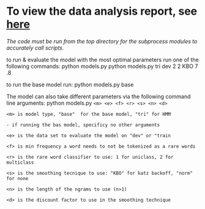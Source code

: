 # To view the data analysis report, see [here](https://github.com/williamcpowers8/trigram-hmm-sequence-tagging/blob/main/data-report.pdf) #

*The code must be run from the top directory for the subprocess modules to accurately call scripts.*

to run & evaluate the model with the most optimal parameters run one of the following commands:
    python models.py
    python models.py tri dev 2 2 KBO 7 .8


to run the base model run:
    python models.py base

The model can also take different parameters via the following command line arguments:
    python models.py `<m> <e> <f> <r> <s> <n> <d>`


`<m> is model type, "base"  for the base model, "tri" for HMM`

    - if running the bas model, specificy no other arguments

`<e> is the data set to evaluate the model on "dev" or "train`

`<f> is min frequency a word needs to not be tokenized as a rare words`

`<r> is the rare word classifier to use: 1 for uniclass, 2 for multiclass`

`<s> is the smoothing tecnique to use: "KBO" for katz backoff, "norm" for none`

`<n> is the length of the ngrams to use (n>1)`

`<d> is the discount factor to use in the smoothing technique`
